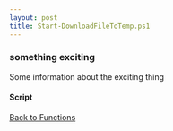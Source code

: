```yaml
---
layout: post
title: Start-DownloadFileToTemp.ps1
---
```


### something exciting

Some information about the exciting thing

#### Script

<script src="https://gist-it.appspot.com/github.com/BanterBoy/scripts-blog/blob/master/PowerShell/functions/Start-DownloadFileToTemp.ps1"></script>

<a href="/menu/_pages/functions.html">Back to Functions</a>
